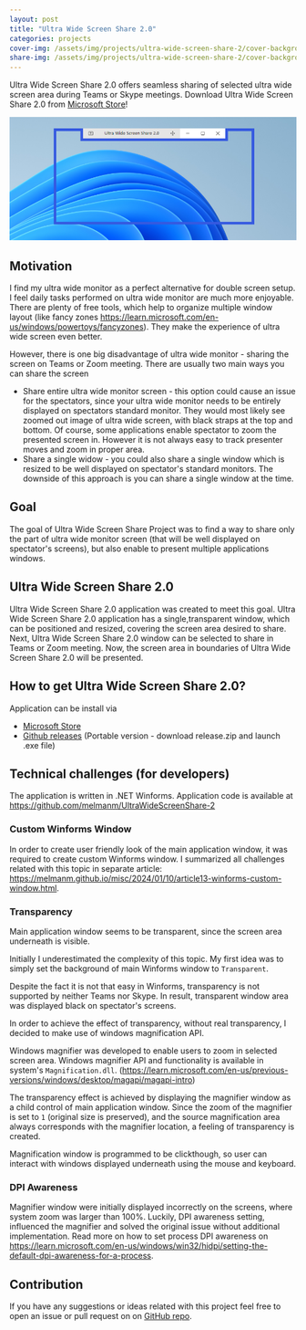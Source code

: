 ```yaml
---
layout: post
title: "Ultra Wide Screen Share 2.0"
categories: projects
cover-img: /assets/img/projects/ultra-wide-screen-share-2/cover-background.png
share-img: /assets/img/projects/ultra-wide-screen-share-2/cover-background.png
---
```

Ultra Wide Screen Share 2.0 offers seamless sharing of selected ultra wide screen area during Teams or Skype meetings. Download Ultra Wide Screen Share 2.0 from [Microsoft Store](https://apps.microsoft.com/detail/9P6J8N3K7TK4?hl=en-us&gl=US)!

![ultra-wide-screen-share](/assets/img/projects/ultra-wide-screen-share-2/cover-background.png)

## Motivation

I find my ultra wide monitor as a perfect alternative for double screen setup. I feel daily tasks performed on ultra wide monitor are much more enjoyable. There are plenty of free tools, which help to organize multiple window layout (like fancy zones https://learn.microsoft.com/en-us/windows/powertoys/fancyzones). They make the experience of ultra wide screen even better.

However, there is one big disadvantage of ultra wide monitor - sharing the screen on Teams or Zoom meeting. There are usually two main ways you can share the screen
* Share entire ultra wide monitor screen - this option could cause an issue for the spectators, since your ultra wide monitor needs to be entirely displayed on spectators standard monitor. They would most likely see zoomed out image of ultra wide screen, with black straps at the top and bottom. Of course, some applications enable spectator to zoom the presented screen in. However it is not always easy to track presenter moves and zoom in proper area.
* Share a single widow - you could also share a single window which is resized to be well displayed on spectator's standard monitors. The downside of this approach is you can share a single window at the time.

## Goal

The goal of Ultra Wide Screen Share Project was to find a way to share only the part of ultra wide monitor screen (that will be well displayed on spectator's screens), but also enable to present multiple applications windows.

## Ultra Wide Screen Share 2.0
Ultra Wide Screen Share 2.0 application was created to meet this goal. Ultra Wide Screen Share 2.0 application has a single,transparent window, which can be positioned and resized, covering the screen area desired to share. Next, Ultra Wide Screen Share 2.0 window can be selected to share in Teams or Zoom meeting. Now, the screen area in boundaries of Ultra Wide Screen Share 2.0 will be presented.

## How to get Ultra Wide Screen Share 2.0?
Application can be install via
* [Microsoft Store](https://apps.microsoft.com/detail/9P6J8N3K7TK4?hl=en-us&gl=US)
* [Github releases](https://github.com/melmanm/UltraWideScreenShare-2/releases) (Portable version - download release.zip and launch .exe file)


## Technical challenges (for developers)

The application is written in .NET Winforms. Application code is available at https://github.com/melmanm/UltraWideScreenShare-2 

### Custom Winforms Window
In order to create user friendly look of the main application window, it was required to create custom Winforms window. I summarized all challenges related with this topic in separate article: https://melmanm.github.io/misc/2024/01/10/article13-winforms-custom-window.html. 

### Transparency

Main application window seems to be transparent, since the screen area underneath is visible.

Initially I underestimated the complexity of this topic. My first idea was to simply set the background of main Winforms window to `Transparent`.

Despite the fact it is not that easy in Winforms, transparency is not supported by neither Teams nor Skype. In result, transparent window area was displayed black on spectator's screens.

In order to achieve the effect of transparency, without real transparency, I decided to make use of windows magnification API.

Windows magnifier was developed to enable users to zoom in selected screen area. Windows magnifier API and functionality is available in system's `Magnification.dll`. (https://learn.microsoft.com/en-us/previous-versions/windows/desktop/magapi/magapi-intro)

The transparency effect is achieved by displaying the magnifier window as a child control of main application window. Since the zoom of the magnifier is set to `1` (original size is preserved), and the source magnification area always corresponds with the magnifier location, a feeling of transparency is created.

Magnification window is programmed to be clickthough, so user can interact with windows displayed underneath using the mouse and keyboard.


### DPI Awareness

Magnifier window were initially displayed incorrectly on the screens, where system zoom was larger than 100%. Luckily, DPI awareness setting, influenced the magnifier and solved the original issue without additional implementation. Read more on how to set process DPI awareness on https://learn.microsoft.com/en-us/windows/win32/hidpi/setting-the-default-dpi-awareness-for-a-process.

## Contribution

If you have any suggestions or ideas related with this project feel free to open an issue or pull request on on [GitHub repo](https://github.com/melmanm/UltraWideScreenShare-2).